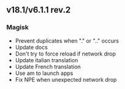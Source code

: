 ## v18.1/v6.1.1 rev.2

### Magisk
- Prevent duplicates when "." or ".." occurs
- Update docs
- Don't try to force reload if network drop
- Update italian translation
- Update French translation
- Use am to launch apps
- Fix NPE when unexpected network drop

